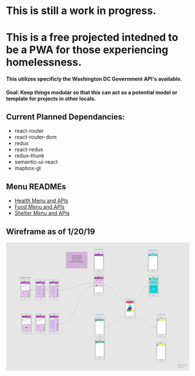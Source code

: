 # This is still a work in progress. 

# This is a free projected intedned to be a PWA for those experiencing homelessness.
#### This utilizes specificly the Washington DC Government API's available. 

#### Goal: Keep things modular so that this can act as a potential model or template for projects in other locals. 

## Current Planned Dependancies: 

* react-router
* react-router-dom
* redux
* react-redux
* redux-thunk
* semantic-ui-react
* mapbox-gl

## Menu READMEs 
* [Health Menu and APIs](./AdditionalREADME/HealthREADME.md) 
* [Food Menu and APIs](./AdditionalREADME/FoodREADME.md) 
* [Shelter Menu and APIs](./AdditionalREADME/ShelterREADME.md) 

## Wireframe as of 1/20/19
![Wireframe image](public/imagesForReadMe/1-20-19-wireframe.jpg) 
